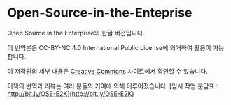 # Open-Source-in-the-Enteprise
Open Source in the Enterprise의 한글 버전입니다.

이 번역본은 
CC-BY-NC 4.0 International Public License에 의거하여 
활용이 가능합니다.

이 저작권의 세부 내용은 [Creative Commons](https://creativecommons.org/licenses/by-nc/4.0/legalcode) 사이트에서 확인할 수 있습니다.

이책의 번역과 리뷰는 여러 분들의 기여에 의해 이루어졌습니다.
[임시 작업 분담표 : http://bit.ly/OSE-E2K](http://bit.ly/OSE-E2K)

